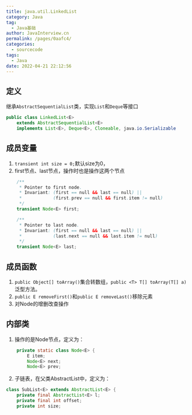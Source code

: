 ```yaml
---
title: java.util.LinkedList
category: Java
tag: 
  - Java基础
author: JavaInterview.cn
permalink: /pages/0aafc4/
categories: 
  - sourcecode
tags: 
  - Java
date: 2022-04-21 22:12:56
---
```


## 定义

继承`AbstractSequentialList`类，实现`List`和`Deque`等接口

```java
public class LinkedList<E>
    extends AbstractSequentialList<E>
    implements List<E>, Deque<E>, Cloneable, java.io.Serializable

```

## 成员变量
1. `transient int size = 0;`默认size为0，
2. first节点、last节点，操作时也是操作这两个节点
```java
    /**
     * Pointer to first node.
     * Invariant: (first == null && last == null) ||
     *            (first.prev == null && first.item != null)
     */
    transient Node<E> first;

    /**
     * Pointer to last node.
     * Invariant: (first == null && last == null) ||
     *            (last.next == null && last.item != null)
     */
    transient Node<E> last;

```


## 成员函数

1. `public Object[] toArray()`集合转数组，`public <T> T[] toArray(T[] a)`泛型方法。
2. `public E removeFirst()`和`public E removeLast()`移除元素
3. 对Node的增删改查操作


## 内部类
1. 操作的是Node节点，定义为：
```java
    private static class Node<E> {
        E item;
        Node<E> next;
        Node<E> prev;

```
2. 子链表，在父类AbstractList中，定义为：
```java
class SubList<E> extends AbstractList<E> {
    private final AbstractList<E> l;
    private final int offset;
    private int size;

```

